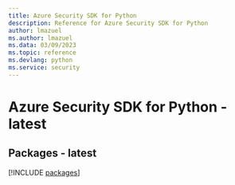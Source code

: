 ```yaml
---
title: Azure Security SDK for Python
description: Reference for Azure Security SDK for Python
author: lmazuel
ms.author: lmazuel
ms.data: 03/09/2023
ms.topic: reference
ms.devlang: python
ms.service: security
---
```

# Azure Security SDK for Python - latest
## Packages - latest
[!INCLUDE [packages](security-index.md)]